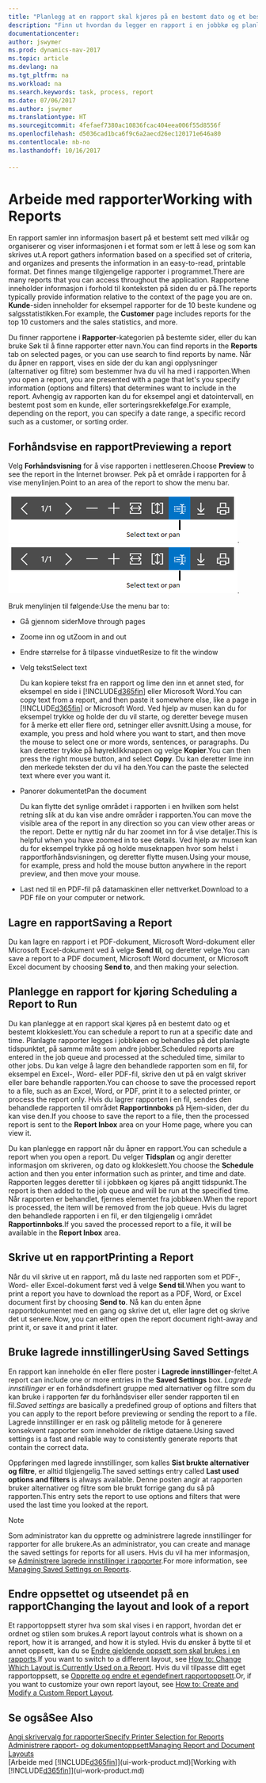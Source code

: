 ```yaml
---
title: "Planlegg at en rapport skal kjøres på en bestemt dato og et bestemt klokkeslett"
description: "Finn ut hvordan du legger en rapport i en jobbkø og planlegger at den skal behandles på en bestemt dato og et bestemt klokkeslett."
documentationcenter: 
author: jswymer
ms.prod: dynamics-nav-2017
ms.topic: article
ms.devlang: na
ms.tgt_pltfrm: na
ms.workload: na
ms.search.keywords: task, process, report
ms.date: 07/06/2017
ms.author: jswymer
ms.translationtype: HT
ms.sourcegitcommit: 4fefaef7380ac10836fcac404eea006f55d8556f
ms.openlocfilehash: d5036cad1bca6f9c6a2aecd26ec120171e646a80
ms.contentlocale: nb-no
ms.lasthandoff: 10/16/2017

---
```

# <a name="working-with-reports"></a><span data-ttu-id="e4e7e-103">Arbeide med rapporter</span><span class="sxs-lookup"><span data-stu-id="e4e7e-103">Working with Reports</span></span>
<span data-ttu-id="e4e7e-104">En rapport samler inn informasjon basert på et bestemt sett med vilkår og organiserer og viser informasjonen i et format som er lett å lese og som kan skrives ut.</span><span class="sxs-lookup"><span data-stu-id="e4e7e-104">A report gathers information based on a specified set of criteria, and organizes and presents the information in an easy-to-read, printable format.</span></span> <span data-ttu-id="e4e7e-105">Det finnes mange tilgjengelige rapporter i programmet.</span><span class="sxs-lookup"><span data-stu-id="e4e7e-105">There are many reports that you can access throughout the application.</span></span> <span data-ttu-id="e4e7e-106">Rapportene inneholder informasjon i forhold til konteksten på siden du er på.</span><span class="sxs-lookup"><span data-stu-id="e4e7e-106">The reports typically provide information relative to the context of the page you are on.</span></span> <span data-ttu-id="e4e7e-107">**Kunde**-siden inneholder for eksempel rapporter for de 10 beste kundene og salgsstatistikken.</span><span class="sxs-lookup"><span data-stu-id="e4e7e-107">For example, the **Customer** page includes reports for the top 10 customers and the sales statistics, and more.</span></span>

<span data-ttu-id="e4e7e-108">Du finner rapportene i **Rapporter**-kategorien på bestemte sider, eller du kan bruke Søk til å finne rapporter etter navn.</span><span class="sxs-lookup"><span data-stu-id="e4e7e-108">You can find reports in the **Reports** tab on selected pages, or you can use search to find reports by name.</span></span> <span data-ttu-id="e4e7e-109">Når du åpner en rapport, vises en side der du kan angi opplysninger (alternativer og filtre) som bestemmer hva du vil ha med i rapporten.</span><span class="sxs-lookup"><span data-stu-id="e4e7e-109">When you open a report, you are presented with a page that let's you specify information (options and filters) that determines want to include in the report.</span></span> <span data-ttu-id="e4e7e-110">Avhengig av rapporten kan du for eksempel angi et datointervall, en bestemt post som en kunde, eller sorteringsrekkefølge.</span><span class="sxs-lookup"><span data-stu-id="e4e7e-110">For example, depending on the report, you can specify a date range, a specific record such as a customer, or sorting order.</span></span>

## <a name="previewing-a-report"></a><span data-ttu-id="e4e7e-111">Forhåndsvise en rapport</span><span class="sxs-lookup"><span data-stu-id="e4e7e-111">Previewing a report</span></span>
<span data-ttu-id="e4e7e-112">Velg **Forhåndsvisning** for å vise rapporten i nettleseren.</span><span class="sxs-lookup"><span data-stu-id="e4e7e-112">Choose **Preview** to see the report in the Internet browser.</span></span> <span data-ttu-id="e4e7e-113">Pek på et område i rapporten for å vise menylinjen.</span><span class="sxs-lookup"><span data-stu-id="e4e7e-113">Point to an area of the report to show the menu bar.</span></span>  

<span data-ttu-id="e4e7e-114">![Verktøylinje for forhåndsvisning av rapport](media/report_viewer.png "Verktøylinje for forhåndsvisning av rapport").</span><span class="sxs-lookup"><span data-stu-id="e4e7e-114">![Report preview toolbar](media/report_viewer.png "Report preview toolbar").</span></span>

<span data-ttu-id="e4e7e-115">Bruk menylinjen til følgende:</span><span class="sxs-lookup"><span data-stu-id="e4e7e-115">Use the menu bar to:</span></span>

-   <span data-ttu-id="e4e7e-116">Gå gjennom sider</span><span class="sxs-lookup"><span data-stu-id="e4e7e-116">Move through pages</span></span>
-   <span data-ttu-id="e4e7e-117">Zoome inn og ut</span><span class="sxs-lookup"><span data-stu-id="e4e7e-117">Zoom in and out</span></span>
-   <span data-ttu-id="e4e7e-118">Endre størrelse for å tilpasse vinduet</span><span class="sxs-lookup"><span data-stu-id="e4e7e-118">Resize to fit the window</span></span>
-   <span data-ttu-id="e4e7e-119">Velg tekst</span><span class="sxs-lookup"><span data-stu-id="e4e7e-119">Select text</span></span>

    <span data-ttu-id="e4e7e-120">Du kan kopiere tekst fra en rapport og lime den inn et annet sted, for eksempel en side i [!INCLUDE[d365fin](includes/d365fin_md.md)] eller Microsoft Word.</span><span class="sxs-lookup"><span data-stu-id="e4e7e-120">You can copy text from a report, and then paste it somewhere else, like a page in [!INCLUDE[d365fin](includes/d365fin_md.md)] or Microsoft Word.</span></span>  <span data-ttu-id="e4e7e-121">Ved hjelp av musen kan du for eksempel trykke og holde der du vil starte, og deretter bevege musen for å merke ett eller flere ord, setninger eller avsnitt.</span><span class="sxs-lookup"><span data-stu-id="e4e7e-121">Using a mouse, for example, you press and hold where you want to start, and then move the mouse to select one or more words, sentences, or paragraphs.</span></span> <span data-ttu-id="e4e7e-122">Du kan deretter trykke på høyreklikknappen og velge **Kopier**.</span><span class="sxs-lookup"><span data-stu-id="e4e7e-122">You can then press the right mouse button, and select **Copy**.</span></span> <span data-ttu-id="e4e7e-123">Du kan deretter lime inn den merkede teksten der du vil ha den.</span><span class="sxs-lookup"><span data-stu-id="e4e7e-123">You can the paste the selected text where ever you want it.</span></span>
-   <span data-ttu-id="e4e7e-124">Panorer dokumentet</span><span class="sxs-lookup"><span data-stu-id="e4e7e-124">Pan the document</span></span>

    <span data-ttu-id="e4e7e-125">Du kan flytte det synlige området i rapporten i en hvilken som helst retning slik at du kan vise andre områder i rapporten.</span><span class="sxs-lookup"><span data-stu-id="e4e7e-125">You can move the visible area of the report in any direction so you can view other areas or the report.</span></span> <span data-ttu-id="e4e7e-126">Dette er nyttig når du har zoomet inn for å vise detaljer.</span><span class="sxs-lookup"><span data-stu-id="e4e7e-126">This is helpful when you have zoomed in to see details.</span></span>  <span data-ttu-id="e4e7e-127">Ved hjelp av musen kan du for eksempel trykke på og holde museknappen hvor som helst i rapportforhåndsvisningen, og deretter flytte musen.</span><span class="sxs-lookup"><span data-stu-id="e4e7e-127">Using your mouse, for example, press and hold the mouse button anywhere in the report preview, and then move your mouse.</span></span>

-   <span data-ttu-id="e4e7e-128">Last ned til en PDF-fil på datamaskinen eller nettverket.</span><span class="sxs-lookup"><span data-stu-id="e4e7e-128">Download to a PDF file on your computer or network.</span></span>


## <a name="saving-a-report"></a><span data-ttu-id="e4e7e-129">Lagre en rapport</span><span class="sxs-lookup"><span data-stu-id="e4e7e-129">Saving a Report</span></span>
<span data-ttu-id="e4e7e-130">Du kan lagre en rapport i et PDF-dokument, Microsoft Word-dokument eller Microsoft Excel-dokument ved å velge **Send til**, og deretter velge.</span><span class="sxs-lookup"><span data-stu-id="e4e7e-130">You can save a report to a PDF document, Microsoft Word document, or Microsoft Excel document by choosing **Send to**, and then making your selection.</span></span> 

## <span data-ttu-id="e4e7e-131"><a name="ScheduleReport"></a> Planlegge en rapport for kjøring</span><span class="sxs-lookup"><span data-stu-id="e4e7e-131"><a name="ScheduleReport"></a> Scheduling a Report to Run</span></span>
<span data-ttu-id="e4e7e-132">Du kan planlegge at en rapport skal kjøres på en bestemt dato og et bestemt klokkeslett.</span><span class="sxs-lookup"><span data-stu-id="e4e7e-132">You can schedule a report to run at a specific date and time.</span></span> <span data-ttu-id="e4e7e-133">Planlagte rapporter legges i jobbkøen og behandles på det planlagte tidspunktet, på samme måte som andre jobber.</span><span class="sxs-lookup"><span data-stu-id="e4e7e-133">Scheduled reports are entered in the job queue and processed at the scheduled time, similar to other jobs.</span></span> <span data-ttu-id="e4e7e-134">Du kan velge å lagre den behandlede rapporten som en fil, for eksempel en Excel-, Word- eller PDF-fil, skrive den ut på en valgt skriver eller bare behandle rapporten.</span><span class="sxs-lookup"><span data-stu-id="e4e7e-134">You can choose to save the processed report to a file, such as an Excel, Word, or PDF, print it to a selected printer, or process the report only.</span></span> <span data-ttu-id="e4e7e-135">Hvis du lagrer rapporten i en fil, sendes den behandlede rapporten til området **Rapportinnboks** på Hjem-siden, der du kan vise den.</span><span class="sxs-lookup"><span data-stu-id="e4e7e-135">If you choose to save the report to a file, then the processed report is sent to the **Report Inbox** area on your Home page, where you can view it.</span></span>

<span data-ttu-id="e4e7e-136">Du kan planlegge en rapport når du åpner en rapport.</span><span class="sxs-lookup"><span data-stu-id="e4e7e-136">You can schedule a report when you open a report.</span></span> <span data-ttu-id="e4e7e-137">Du velger **Tidsplan** og angir deretter informasjon om skriveren, og dato og klokkeslett.</span><span class="sxs-lookup"><span data-stu-id="e4e7e-137">You choose the **Schedule** action and then you enter information such as printer, and time and date.</span></span> <span data-ttu-id="e4e7e-138">Rapporten legges deretter til i jobbkøen og kjøres på angitt tidspunkt.</span><span class="sxs-lookup"><span data-stu-id="e4e7e-138">The report is then added to the job queue and will be run at the specified time.</span></span> <span data-ttu-id="e4e7e-139">Når rapporten er behandlet, fjernes elementet fra jobbkøen.</span><span class="sxs-lookup"><span data-stu-id="e4e7e-139">When the report is processed, the item will be removed from the job queue.</span></span> <span data-ttu-id="e4e7e-140">Hvis du lagret den behandlede rapporten i en fil, er den tilgjengelig i området **Rapportinnboks**.</span><span class="sxs-lookup"><span data-stu-id="e4e7e-140">If you saved the processed report to a file, it will be available in the **Report Inbox** area.</span></span>

## <span data-ttu-id="e4e7e-141"><a name="PrintReport"></a>Skrive ut en rapport</span><span class="sxs-lookup"><span data-stu-id="e4e7e-141"><a name="PrintReport"></a>Printing a Report</span></span>
<span data-ttu-id="e4e7e-142">Når du vil skrive ut en rapport, må du laste ned rapporten som et PDF-, Word- eller Excel-dokument først ved å velge **Send til**.</span><span class="sxs-lookup"><span data-stu-id="e4e7e-142">When you want to print a report you have to download the report as a PDF, Word, or Excel document first by choosing **Send to**.</span></span> <span data-ttu-id="e4e7e-143">Nå kan du enten åpne rapportdokumentet med en gang og skrive det ut, eller lagre det og skrive det ut senere.</span><span class="sxs-lookup"><span data-stu-id="e4e7e-143">Now, you can either open the report document right-away and print it, or save it and print it later.</span></span>

## <a name="using-saved-settings"></a><span data-ttu-id="e4e7e-144">Bruke lagrede innstillinger</span><span class="sxs-lookup"><span data-stu-id="e4e7e-144">Using Saved Settings</span></span>
<span data-ttu-id="e4e7e-145">En rapport kan inneholde én eller flere poster i **Lagrede innstillinger**-feltet.</span><span class="sxs-lookup"><span data-stu-id="e4e7e-145">A report can include one or more entries in the **Saved Settings** box.</span></span> <span data-ttu-id="e4e7e-146">*Lagrede innstillinger* er en forhåndsdefinert gruppe med alternativer og filtre som du kan bruke i rapporten før du forhåndsviser eller sender rapporten til en fil.</span><span class="sxs-lookup"><span data-stu-id="e4e7e-146">*Saved settings* are basically a predefined group of options and filters that you can apply to the report before previewing or sending the report to a file.</span></span> <span data-ttu-id="e4e7e-147">Lagrede innstillinger er en rask og pålitelig metode for å generere konsekvent rapporter som inneholder de riktige dataene.</span><span class="sxs-lookup"><span data-stu-id="e4e7e-147">Using saved settings is a fast and reliable way to consistently generate reports that contain the correct data.</span></span>

<span data-ttu-id="e4e7e-148">Oppføringen med lagrede innstillinger, som kalles **Sist brukte alternativer og filtre**, er alltid tilgjengelig.</span><span class="sxs-lookup"><span data-stu-id="e4e7e-148">The saved settings entry called **Last used options and filters** is always available.</span></span> <span data-ttu-id="e4e7e-149">Denne posten angir at rapporten bruker alternativer og filtre som ble brukt forrige gang du så på rapporten.</span><span class="sxs-lookup"><span data-stu-id="e4e7e-149">This entry sets the report to use options and filters that were used the last time you looked at the report.</span></span>

>[!NOTE]
><span data-ttu-id="e4e7e-150">Som administrator kan du opprette og administrere lagrede innstillinger for rapporter for alle brukere.</span><span class="sxs-lookup"><span data-stu-id="e4e7e-150">As an administrator, you can create and manage the saved settings for reports for all users.</span></span> <span data-ttu-id="e4e7e-151">Hvis du vil ha mer informasjon, se [Administrere lagrede innstillinger i rapporter](reports-saving-reusing-settings.md).</span><span class="sxs-lookup"><span data-stu-id="e4e7e-151">For more information, see [Managing Saved Settings on Reports](reports-saving-reusing-settings.md).</span></span>

## <a name="changing-the-layout-and-look-of-a-report"></a><span data-ttu-id="e4e7e-152">Endre oppsettet og utseendet på en rapport</span><span class="sxs-lookup"><span data-stu-id="e4e7e-152">Changing the layout and look of a report</span></span>
<span data-ttu-id="e4e7e-153">Et rapportoppsett styrer hva som skal vises i en rapport, hvordan det er ordnet og stilen som brukes.</span><span class="sxs-lookup"><span data-stu-id="e4e7e-153">A report layout controls what is shown on a report, how it is arranged, and how it is styled.</span></span> <span data-ttu-id="e4e7e-154">Hvis du ønsker å bytte til et annet oppsett, kan du se [Endre gjeldende oppsett som skal brukes i en rapports](ui-how-change-layout-currently-used-report.md).</span><span class="sxs-lookup"><span data-stu-id="e4e7e-154">If you want to switch to a different layout, see [How to: Change Which Layout is Currently Used on a Report](ui-how-change-layout-currently-used-report.md).</span></span> <span data-ttu-id="e4e7e-155">Hvis du vil tilpasse ditt eget rapportoppsett, se [Opprette og endre et egendefinert rapportoppsett](ui-how-create-custom-report-layout.md).</span><span class="sxs-lookup"><span data-stu-id="e4e7e-155">Or, if you want to customize your own report layout, see [How to: Create and Modify a Custom Report Layout](ui-how-create-custom-report-layout.md).</span></span>

## <a name="see-also"></a><span data-ttu-id="e4e7e-156">Se også</span><span class="sxs-lookup"><span data-stu-id="e4e7e-156">See Also</span></span>
[<span data-ttu-id="e4e7e-157">Angi skrivervalg for rapporter</span><span class="sxs-lookup"><span data-stu-id="e4e7e-157">Specify Printer Selection for Reports</span></span>](ui-specify-printer-selection-reports.md)  
[<span data-ttu-id="e4e7e-158">Administrere rapport- og dokumentoppsett</span><span class="sxs-lookup"><span data-stu-id="e4e7e-158">Managing Report and Document Layouts</span></span>](ui-manage-report-layouts.md)  
<span data-ttu-id="e4e7e-159">[Arbeide med [!INCLUDE[d365fin](includes/d365fin_md.md)]](ui-work-product.md)</span><span class="sxs-lookup"><span data-stu-id="e4e7e-159">[Working with [!INCLUDE[d365fin](includes/d365fin_md.md)]](ui-work-product.md)</span></span>

